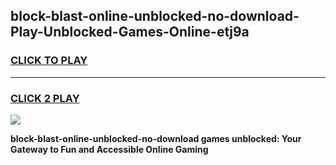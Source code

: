 
## block-blast-online-unblocked-no-download-Play-Unblocked-Games-Online-etj9a
<h3>
<a href="https://premium76.site?title=block-blast-online-unblocked-no-download&ref=25A">CLICK TO PLAY</a></h3>
<hr>

<h3>
<a href="https://premium76.site?title=block-blast-online-unblocked-no-download&ref=25A">CLICK 2 PLAY</a>
  
</h3>

<a href="https://premium76.site?title=block-blast-online-unblocked-no-download&ref=25A"><img src="https://clearcache.store/games.png"></a>


**block-blast-online-unblocked-no-download games unblocked: Your Gateway to Fun and Accessible Online Gaming**
